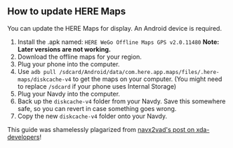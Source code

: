 ## How to update HERE Maps

You can update the HERE Maps for display.  An Android device is required.

1. Install the .apk named: `HERE WeGo Offline Maps GPS v2.0.11480` **Note: Later versions are not working.**
2. Download the offline maps for your region.
3. Plug your phone into the computer.
4. Use `adb pull /sdcard/Android/data/com.here.app.maps/files/.here-maps/diskcache-v4` to get the maps on your computer.  (You might need to replace `/sdcard` if your phone uses Internal Storage)
5. Plug your Navdy into the computer.
6. Back up the `diskcache-v4` folder from your Navdy.  Save this somewhere safe, so you can revert in case something goes wrong.
7. Copy the new `diskcache-v4` folder onto your Navdy.

This guide was shamelessly plagarized from [navx2vad's post on xda-developers](https://forum.xda-developers.com/showpost.php?p=76393133&postcount=2)!
